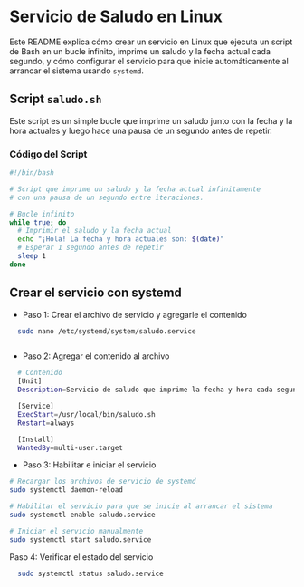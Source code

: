 # Servicio de Saludo en Linux

Este README explica cómo crear un servicio en Linux que ejecuta un script de Bash en un bucle infinito, imprime un saludo y la fecha actual cada segundo, y cómo configurar el servicio para que inicie automáticamente al arrancar el sistema usando `systemd`.

## Script `saludo.sh`

Este script es un simple bucle que imprime un saludo junto con la fecha y la hora actuales y luego hace una pausa de un segundo antes de repetir.

### Código del Script

```bash
#!/bin/bash

# Script que imprime un saludo y la fecha actual infinitamente
# con una pausa de un segundo entre iteraciones.

# Bucle infinito
while true; do
  # Imprimir el saludo y la fecha actual
  echo "¡Hola! La fecha y hora actuales son: $(date)"
  # Esperar 1 segundo antes de repetir
  sleep 1
done
```

## Crear el servicio con systemd

- Paso 1: Crear el archivo de servicio y agregarle el contenido

```bash
  sudo nano /etc/systemd/system/saludo.service



```

- Paso 2: Agregar el contenido al archivo

```bash
  # Contenido
  [Unit]
  Description=Servicio de saludo que imprime la fecha y hora cada segundo

  [Service]
  ExecStart=/usr/local/bin/saludo.sh
  Restart=always

  [Install]
  WantedBy=multi-user.target
```

- Paso 3: Habilitar e iniciar el servicio

```bash
# Recargar los archivos de servicio de systemd
sudo systemctl daemon-reload

# Habilitar el servicio para que se inicie al arrancar el sistema
sudo systemctl enable saludo.service

# Iniciar el servicio manualmente
sudo systemctl start saludo.service

```

Paso 4: Verificar el estado del servicio

```bash
  sudo systemctl status saludo.service
```
